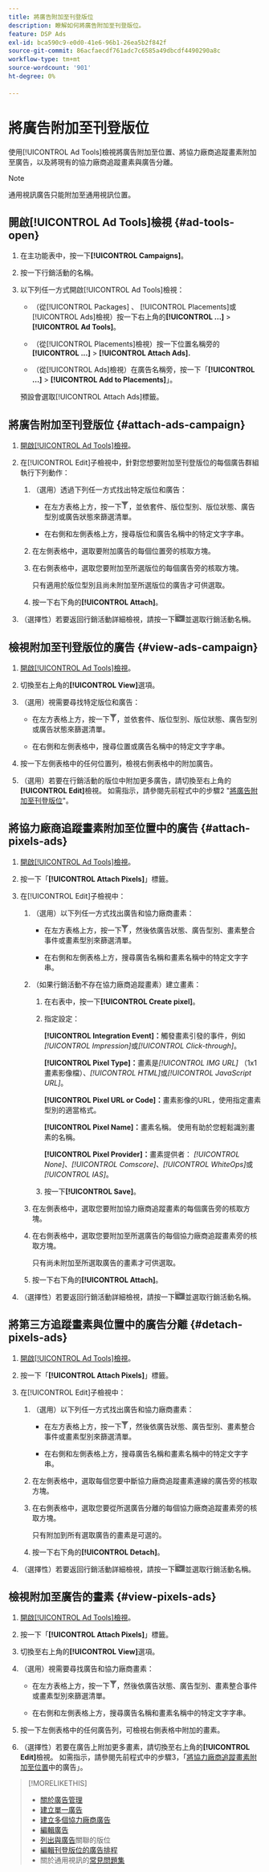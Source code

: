 ```yaml
---
title: 將廣告附加至刊登版位
description: 瞭解如何將廣告附加至刊登版位。
feature: DSP Ads
exl-id: bca590c9-e0d0-41e6-96b1-26ea5b2f842f
source-git-commit: 86acfaecdf761adc7c6585a49dbcdf4490290a8c
workflow-type: tm+mt
source-wordcount: '901'
ht-degree: 0%

---
```


# 將廣告附加至刊登版位

使用[!UICONTROL Ad Tools]檢視將廣告附加至位置、將協力廠商追蹤畫素附加至廣告，以及將現有的協力廠商追蹤畫素與廣告分離。

>[!NOTE]
>
>通用視訊廣告只能附加至通用視訊位置。

## 開啟[!UICONTROL Ad Tools]檢視 {#ad-tools-open}

1. 在主功能表中，按一下&#x200B;**[!UICONTROL Campaigns]**。

1. 按一下行銷活動的名稱。

1. 以下列任一方式開啟[!UICONTROL Ad Tools]檢視：

   * （從[!UICONTROL Packages] 、 [!UICONTROL Placements]或[!UICONTROL Ads]檢視）按一下右上角的&#x200B;**[!UICONTROL ...]** > **[!UICONTROL Ad Tools]**。

   * （從[!UICONTROL Placements]檢視）按一下位置名稱旁的&#x200B;**[!UICONTROL ...]** > **[!UICONTROL Attach Ads].**

   * （從[!UICONTROL Ads]檢視）在廣告名稱旁，按一下「**[!UICONTROL ...]** > **[!UICONTROL Add to Placements]**」。

   預設會選取[!UICONTROL Attach Ads]標籤。

## 將廣告附加至刊登版位 {#attach-ads-campaign}

1. [開啟[!UICONTROL Ad Tools]檢視](#ad-tools-open)。

1. 在[!UICONTROL Edit]子檢視中，針對您想要附加至刊登版位的每個廣告群組執行下列動作：

   1. （選用）透過下列任一方式找出特定版位和廣告：

      * 在左方表格上方，按一下![篩選器](/help/dsp/assets/filter.png)，並依套件、版位型別、版位狀態、廣告型別或廣告狀態來篩選清單。

      * 在右側和左側表格上方，搜尋版位和廣告名稱中的特定文字字串。

   1. 在左側表格中，選取要附加廣告的每個位置旁的核取方塊。

   1. 在右側表格中，選取您要附加至所選版位的每個廣告旁的核取方塊。

      只有適用於版位型別且尚未附加至所選版位的廣告才可供選取。

   1. 按一下右下角的&#x200B;**[!UICONTROL Attach]**。

1. （選擇性）若要返回行銷活動詳細檢視，請按一下![返回資料夾](/help/dsp/assets/breadcrumb-return.png "返回資料夾[!UICONTROL Ad Tools]左邊的資料夾")並選取行銷活動名稱。

## 檢視附加至刊登版位的廣告 {#view-ads-campaign}

<!-- should be a separate page, combined with "List the Placements Associated with an Ad" (although that pertains to a single ad only), or maybe just rename this topic -->

1. [開啟[!UICONTROL Ad Tools]檢視](#ad-tools-open)。

1. 切換至右上角的&#x200B;**[!UICONTROL View]**&#x200B;選項。

1. （選用）視需要尋找特定版位和廣告：

   * 在左方表格上方，按一下![篩選器](/help/dsp/assets/filter.png)，並依套件、版位型別、版位狀態、廣告型別或廣告狀態來篩選清單。

   * 在右側和左側表格中，搜尋位置或廣告名稱中的特定文字字串。

1. 按一下左側表格中的任何位置列，檢視右側表格中的附加廣告。

1. （選用）若要在行銷活動的版位中附加更多廣告，請切換至右上角的&#x200B;**[!UICONTROL Edit]**&#x200B;檢視。 如需指示，請參閱先前程式中的步驟2 &quot;[將廣告附加至刊登版位](#attach-ads-campaign)&quot;。

## 將協力廠商追蹤畫素附加至位置中的廣告 {#attach-pixels-ads}

1. [開啟[!UICONTROL Ad Tools]檢視](#ad-tools-open)。

1. 按一下「**[!UICONTROL Attach Pixels]**」標籤。

1. 在[!UICONTROL Edit]子檢視中：

   1. （選用）以下列任一方式找出廣告和協力廠商畫素：

      * 在左方表格上方，按一下![篩選](/help/dsp/assets/filter.png)，然後依廣告狀態、廣告型別、畫素整合事件或畫素型別來篩選清單。

      * 在右側和左側表格上方，搜尋廣告名稱和畫素名稱中的特定文字字串。

   1. （如果行銷活動不存在協力廠商追蹤畫素）建立畫素：

      1. 在右表中，按一下&#x200B;**[!UICONTROL Create pixel]**。

      1. 指定設定：

         **[!UICONTROL Integration Event]：**&#x200B;觸發畫素引發的事件，例如&#x200B;*[!UICONTROL Impression]*&#x200B;或&#x200B;*[!UICONTROL Click-through]*。

         **[!UICONTROL Pixel Type]：**&#x200B;畫素是&#x200B;*[!UICONTROL IMG URL]* （1x1畫素影像檔）、*[!UICONTROL HTML]*&#x200B;或&#x200B;*[!UICONTROL JavaScript URL]*。

         **[!UICONTROL Pixel URL or Code]：**&#x200B;畫素影像的URL，使用指定畫素型別的適當格式。

         **[!UICONTROL Pixel Name]：**&#x200B;畫素名稱。 使用有助於您輕鬆識別畫素的名稱。

         **[!UICONTROL Pixel Provider]：**&#x200B;畫素提供者： *[!UICONTROL None]*、*[!UICONTROL Comscore]*、*[!UICONTROL WhiteOps]*&#x200B;或&#x200B;*[!UICONTROL IAS]*。

      1. 按一下&#x200B;**[!UICONTROL Save]**。

   1. 在左側表格中，選取您要附加協力廠商追蹤畫素的每個廣告旁的核取方塊。

   1. 在右側表格中，選取您要附加至所選廣告的每個協力廠商追蹤畫素旁的核取方塊。

      只有尚未附加至所選取廣告的畫素才可供選取。

   1. 按一下右下角的&#x200B;**[!UICONTROL Attach]**。

1. （選擇性）若要返回行銷活動詳細檢視，請按一下![返回資料夾](/help/dsp/assets/breadcrumb-return.png "返回資料夾[!UICONTROL Ad Tools]左邊的資料夾")並選取行銷活動名稱。

## 將第三方追蹤畫素與位置中的廣告分離 {#detach-pixels-ads}

1. [開啟[!UICONTROL Ad Tools]檢視](#ad-tools-open)。

1. 按一下「**[!UICONTROL Attach Pixels]**」標籤。

1. 在[!UICONTROL Edit]子檢視中：

   1. （選用）以下列任一方式找出廣告和協力廠商畫素：

      * 在左方表格上方，按一下![篩選](/help/dsp/assets/filter.png)，然後依廣告狀態、廣告型別、畫素整合事件或畫素型別來篩選清單。

      * 在右側和左側表格上方，搜尋廣告名稱和畫素名稱中的特定文字字串。

   1. 在左側表格中，選取每個您要中斷協力廠商追蹤畫素連線的廣告旁的核取方塊。

   1. 在右側表格中，選取您要從所選廣告分離的每個協力廠商追蹤畫素旁的核取方塊。

      只有附加到所有選取廣告的畫素是可選的。

   1. 按一下右下角的&#x200B;**[!UICONTROL Detach]**。

1. （選擇性）若要返回行銷活動詳細檢視，請按一下![返回資料夾](/help/dsp/assets/breadcrumb-return.png "返回資料夾[!UICONTROL Ad Tools]左邊的資料夾")並選取行銷活動名稱。

## 檢視附加至廣告的畫素 {#view-pixels-ads}

1. [開啟[!UICONTROL Ad Tools]檢視](#ad-tools-open)。

1. 按一下「**[!UICONTROL Attach Pixels]**」標籤。

1. 切換至右上角的&#x200B;**[!UICONTROL View]**&#x200B;選項。

1. （選用）視需要尋找廣告和協力廠商畫素：

   * 在左方表格上方，按一下![篩選](/help/dsp/assets/filter.png)，然後依廣告狀態、廣告型別、畫素整合事件或畫素型別來篩選清單。

   * 在右側和左側表格上方，搜尋廣告名稱和畫素名稱中的特定文字字串。

1. 按一下左側表格中的任何廣告列，可檢視右側表格中附加的畫素。

1. （選擇性）若要在廣告上附加更多畫素，請切換至右上角的&#x200B;**[!UICONTROL Edit]**&#x200B;檢視。 如需指示，請參閱先前程式中的步驟3，「[將協力廠商追蹤畫素附加至位置](#attach-pixels-ads)中的廣告」。

>[!MORELIKETHIS]
>
>* [關於廣告管理](ad-about.md)
>* [建立單一廣告](ad-create.md)
>* [建立多個協力廠商廣告](ad-create-multiple.md)
>* [編輯廣告](ad-edit.md)
>* [列出與廣告](ad-list-placements.md)關聯的版位
>* [編輯刊登版位的廣告排程](/help/dsp/campaign-management/placements/placement-edit-ad-schedule.md)
>* 關於通用視訊的[常見問題集](/help/dsp/campaign-management/faq-universal-video.md)
